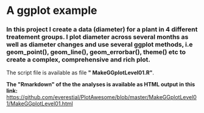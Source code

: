 
# A ggplot example 
### In this project I create a data (diameter) for a plant in 4 different treatement groups. I plot diameter across several months as well as diameter changes and use several ggplot methods, i.e geom_point(), geom_line(), geom_errorbar(), theme() etc to create a complex, comprehensive and rich plot.

The script file is available as file **" 	MakeGGplotLevel01.R"**. 

**The "Rmarkdown" of the the analyses is available as HTML output in this link:** https://github.com/everestial/PlotAwesome/blob/master/MakeGGplotLevel01/MakeGGplotLevel01.html



